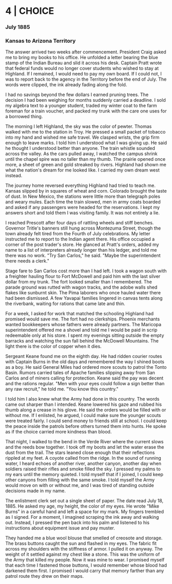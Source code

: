 # 4  |  CHOICE

### July 1885
### Kansas to Arizona Territory
The answer arrived two weeks after commencement. President Craig asked me to bring my books to his office. He unfolded a letter bearing the blue stamp of the Indian Bureau and slid it across his desk. Captain Pratt wrote that federal funds would no longer cover students who wished to stay at Highland. If I remained, I would need to pay my own board. If I could not, I was to report back to the agency in the Territory before the end of July. The words were clipped, the ink already fading along the fold.

I had no savings beyond the few dollars I earned pruning trees. The decision I had been weighing for months suddenly carried a deadline. I sold my algebra text to a younger student, traded my winter coat to the farm foreman for a train voucher, and packed my trunk with the care one uses for a borrowed thing.

The morning I left Highland, the sky was the color of pewter. Thomas walked with me to the station in Troy. He pressed a small packet of tobacco into my hand and wished me safe travel. We clasped wrists, the grip firm enough to leave marks. I told him I understood what I was giving up. He said he thought I understood better than anyone. The train whistle sounded across the valley. As the cars pulled away, I watched the campus shrink until the chapel spire was no taller than my thumb. The prairie opened once more, a sheet of green and gold streaked by rivers. Highland had shown me what the nation's dream for me looked like. I carried my own dream west instead.

The journey home reversed everything Highland had tried to teach me. Kansas slipped by in squares of wheat and corn. Colorado brought the taste of dust. In New Mexico, the stations were little more than telegraph poles and weary mules. Each time the train slowed, men in army coats boarded and asked if any passengers were headed for the reservations. I kept my answers short and told them I was visiting family. It was not entirely a lie.

I reached Prescott after four days of rattling wheels and stiff benches. Governor Tritle's banners still hung across Montezuma Street, though the town already felt tired from the Fourth of July celebrations. My letter instructed me to report to the Indian agent there. His office occupied a corner of the post trader's store. He glanced at Pratt's orders, added my name to a list of interpreters already longer than his ledger, and told me there was no work. "Try San Carlos," he said. "Maybe the superintendent there needs a clerk."

Stage fare to San Carlos cost more than I had left. I took a wagon south with a freighter hauling flour to Fort McDowell and paid him with the last silver dollar from my trunk. The fort looked smaller than I remembered. The parade ground was rutted with wagon tracks, and the adobe walls shed flakes like sunburnt skin. The Pima laborers who once hauled water there had been dismissed. A few Yavapai families lingered in canvas tents along the riverbank, waiting for rations that came late and thin.

For a week, I asked for work that matched the schooling Highland had promised would save me. The fort had no clerkships. Phoenix merchants wanted bookkeepers whose fathers were already partners. The Maricopa superintendent offered me a shovel and told me I would be paid in scrip redeemable only at his store. I spent my evenings sitting outside the empty barracks and watching the sun fall behind the McDowell Mountains. The light there is the color of copper when it dies.

Sergeant Keane found me on the eighth day. He had ridden courier routes with Captain Burns in the old days and remembered the way I shined boots as a boy. He said General Miles had ordered more scouts to patrol the Tonto Basin. Rumors carried tales of Apache families slipping away from San Carlos and of miners calling for protection. Keane said the pay was decent and the rations regular. "Men with your eyes could follow a sign better than any raw recruit," he told me. "You know this country."

I told him I also knew what the Army had done in this country. The words came out sharper than I intended. Keane lowered his gaze and rubbed his thumb along a crease in his glove. He said the orders would be filled with or without me. If I enlisted, he argued, I could make sure the younger scouts were treated fairly. I could send money to friends still at school. I could keep the peace inside the patrols before others turned them into hunts. He spoke as if the choice carried more kindness than blood.

That night, I walked to the bend in the Verde River where the current slows and the reeds bow together. I took off my boots and let the water erase the dust from the trail. The stars leaned close enough that their reflections rippled at my feet. A coyote called from the ridge. In the sound of running water, I heard echoes of another river, another canyon, another day when soldiers raised their rifles and smoke filled the sky. I pressed my palms to my ears until the memory quieted. I told myself that if I joined, I could keep other canyons from filling with the same smoke. I told myself the Army would move on with or without me, and I was tired of standing outside decisions made in my name.

The enlistment clerk set out a single sheet of paper. The date read July 18, 1885. He asked my age, my height, the color of my eyes. He wrote "Mike Burns" in a careful hand and left a space for my mark. My fingers trembled as I signed. For a moment, I imagined scraping the ink away and walking out. Instead, I pressed the pen back into his palm and listened to his instructions about equipment issue and pay muster.

They handed me a blue wool blouse that smelled of creosote and storage. The brass buttons caught the sun and flashed in my eyes. The fabric fit across my shoulders with the stiffness of armor. I pulled it on anyway. The weight of it settled against my chest like a stone. This was the uniform of the Army that killed my people. Now it was mine to wear. I promised myself that each time I fastened those buttons, I would remember whose blood had darkened them first. I promised I would carry that memory farther than any patrol route they drew on their maps.